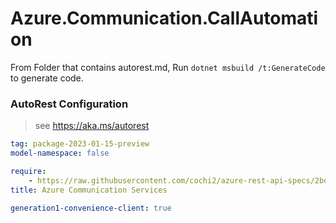 # Azure.Communication.CallAutomation

From Folder that contains autorest.md, Run `dotnet msbuild /t:GenerateCode` to generate code.

### AutoRest Configuration
> see https://aka.ms/autorest

```yaml
tag: package-2023-01-15-preview
model-namespace: false

require:
    - https://raw.githubusercontent.com/cochi2/azure-rest-api-specs/2be402f0f7bc8194a4522253d4d35d44f3c2e725/specification/communication/data-plane/CallAutomation/readme.md
title: Azure Communication Services

generation1-convenience-client: true

```
